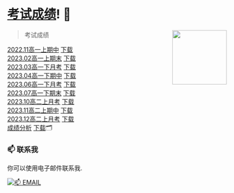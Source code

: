 # [考试成绩](https://stu.cyming.top)! 👋

<img width="125" align="right" src="https://img.cyming.top/file/dc6bec7675d1dd05b5a09.png" /> 
  
 > 考试成绩

[2022.11高一上期中](202211.html)
[下载](202211.xlsx)<br/>
[2023.02高一上期末](202302.html)
[下载](202302.xlsx)<br/>
[2023.03高一下月考](202303.html)
[下载](202303.xlsx)<br/>
[2023.04高一下期中](202304.html)
[下载](202304.xlsx)<br/>
[2023.06高一下月考](202306.html)
[下载](202306.xlsx)<br/>
[2023.07高一下期末](202307.html)
[下载](202307.xlsx)<br/>
[2023.10高二上月考](202310.html)
[下载](202310.xlsx)<br/>
[2023.11高二上期中](202311.html)
[下载](202311.xlsx)<br/>
[2023.12高二上月考](202312.html)
[下载](202312.xlsx)<br/>
[成绩分析](exam.html)
[下载](exam.xlsx)🗂️<br/>
  
 ### 📫 联系我 
  
 你可以使用电子邮件联系我. 
  
 [![📫 EMAIL](https://img.shields.io/badge/📫%20EMAIL-c@cyming.top-%2357728B?style=for-the-badge)](mailto:c@cyming.top)
